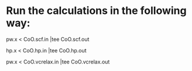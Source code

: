 # Run the calculations in the following way:

pw.x < CoO.scf.in |tee CoO.scf.out

hp.x < CoO.hp.in |tee CoO.hp.out

pw.x < CoO.vcrelax.in |tee CoO.vcrelax.out
